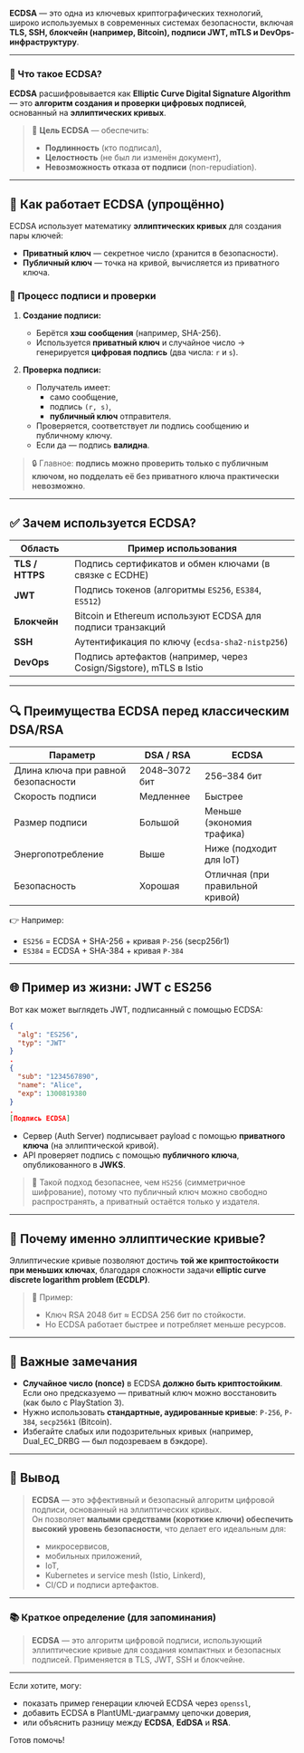 **ECDSA** — это одна из ключевых криптографических технологий, широко используемых в современных системах безопасности, включая **TLS, SSH, блокчейн (например, Bitcoin), подписи JWT, mTLS и DevOps-инфраструктуру**.

---

### 🔐 Что такое ECDSA?

**ECDSA** расшифровывается как **Elliptic Curve Digital Signature Algorithm** — это **алгоритм создания и проверки цифровых подписей**, основанный на **эллиптических кривых**.

> 🎯 **Цель ECDSA** — обеспечить:
> - **Подлинность** (кто подписал),
> - **Целостность** (не был ли изменён документ),
> - **Невозможность отказа от подписи** (non-repudiation).

---

## 🧠 Как работает ECDSA (упрощённо)

ECDSA использует математику **эллиптических кривых** для создания пары ключей:

- **Приватный ключ** — секретное число (хранится в безопасности).
- **Публичный ключ** — точка на кривой, вычисляется из приватного ключа.

### 🔁 Процесс подписи и проверки

1. **Создание подписи:**
   - Берётся **хэш сообщения** (например, SHA-256).
   - Используется **приватный ключ** и случайное число → генерируется **цифровая подпись** (два числа: `r` и `s`).

2. **Проверка подписи:**
   - Получатель имеет:
     - само сообщение,
     - подпись `(r, s)`,
     - **публичный ключ** отправителя.
   - Проверяется, соответствует ли подпись сообщению и публичному ключу.
   - Если да — подпись **валидна**.

> 🔒 Главное: **подпись можно проверить только с публичным ключом, но подделать её без приватного ключа практически невозможно**.

---

## ✅ Зачем используется ECDSA?

| Область         | Пример использования                                               |
| --------------- | ------------------------------------------------------------------ |
| **TLS / HTTPS** | Подпись сертификатов и обмен ключами (в связке с ECDHE)            |
| **JWT**         | Подпись токенов (алгоритмы `ES256`, `ES384`, `ES512`)              |
| **Блокчейн**    | Bitcoin и Ethereum используют ECDSA для подписи транзакций         |
| **SSH**         | Аутентификация по ключу (`ecdsa-sha2-nistp256`)                    |
| **DevOps**      | Подпись артефактов (например, через Cosign/Sigstore), mTLS в Istio |

---

## 🔍 Преимущества ECDSA перед классическим DSA/RSA

| Параметр                            | DSA / RSA     | ECDSA                            |
| ----------------------------------- | ------------- | -------------------------------- |
| Длина ключа при равной безопасности | 2048–3072 бит | 256–384 бит                      |
| Скорость подписи                    | Медленнее     | Быстрее                          |
| Размер подписи                      | Большой       | Меньше (экономия трафика)        |
| Энергопотребление                   | Выше          | Ниже (подходит для IoT)          |
| Безопасность                        | Хорошая       | Отличная (при правильной кривой) |

👉 Например:
- `ES256` = ECDSA + SHA-256 + кривая `P-256` (secp256r1)
- `ES384` = ECDSA + SHA-384 + кривая `P-384`

---

## 🌐 Пример из жизни: JWT с ES256

Вот как может выглядеть JWT, подписанный с помощью ECDSA:

```json
{
  "alg": "ES256",
  "typ": "JWT"
}
.
{
  "sub": "1234567890",
  "name": "Alice",
  "exp": 1300819380
}
.
[Подпись ECDSA]
```

- Сервер (Auth Server) подписывает payload с помощью **приватного ключа** (на эллиптической кривой).
- API проверяет подпись с помощью **публичного ключа**, опубликованного в **JWKS**.

> 🔐 Такой подход безопаснее, чем `HS256` (симметричное шифрование), потому что публичный ключ можно свободно распространять, а приватный остаётся только у издателя.

---

## 🧩 Почему именно эллиптические кривые?

Эллиптические кривые позволяют достичь **той же криптостойкости при меньших ключах**, благодаря сложности задачи **elliptic curve discrete logarithm problem (ECDLP)**.

> 📌 Пример:
> - Ключ RSA 2048 бит ≈ ECDSA 256 бит по стойкости.
> - Но ECDSA работает быстрее и потребляет меньше ресурсов.

---

## 🛑 Важные замечания

- **Случайное число (nonce)** в ECDSA **должно быть криптостойким**. Если оно предсказуемо — приватный ключ можно восстановить (как было с PlayStation 3).
- Нужно использовать **стандартные, аудированные кривые**: `P-256`, `P-384`, `secp256k1` (Bitcoin).
- Избегайте слабых или подозрительных кривых (например, Dual_EC_DRBG — был подозреваем в бэкдоре).

---

## 🎯 Вывод

> **ECDSA** — это эффективный и безопасный алгоритм цифровой подписи, основанный на эллиптических кривых.  
> Он позволяет **малыми средствами (короткие ключи) обеспечить высокий уровень безопасности**, что делает его идеальным для:
> - микросервисов,
> - мобильных приложений,
> - IoT,
> - Kubernetes и service mesh (Istio, Linkerd),
> - CI/CD и подписи артефактов.

---

### 📚 Краткое определение (для запоминания)

> **ECDSA** — это алгоритм цифровой подписи, использующий эллиптические кривые для создания компактных и безопасных подписей. Применяется в TLS, JWT, SSH и блокчейне.

---

Если хотите, могу:
- показать пример генерации ключей ECDSA через `openssl`,
- добавить ECDSA в PlantUML-диаграмму цепочки доверия,
- или объяснить разницу между **ECDSA**, **EdDSA** и **RSA**.

Готов помочь!
